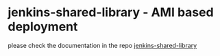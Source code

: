 # jenkins-shared-library - AMI based deployment
please check the documentation in the repo [jenkins-shared-library](https://github.com/medneo/jenkins-shared-library)
